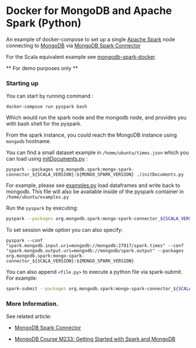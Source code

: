 # Docker for MongoDB and Apache Spark (Python)

An example of docker-compose to set up a single [Apache Spark](http://spark.apache.org/) node connecting to [MongoDB](https://www.mongodb.com/) via [MongoDB Spark Connector](https://github.com/mongodb/mongo-spark)

For the Scala equivalent example see [mongodb-spark-docker](https://github.com/sindbach/mongodb-spark-docker).

** For demo purposes only **

### Starting up 

You can start by running command : 

```
docker-compose run pyspark bash
```

Which would run the spark node and the mongodb node, and provides you with bash shell for the pyspark. 

From the spark instance, you could reach the MongoDB instance using `mongodb` hostname. 

You can find a small dataset example in `/home/ubuntu/times.json` which you can load using [initDocuments.py](pyspark/files/initDocuments.py) :

```
pyspark --packages org.mongodb.spark:mongo-spark-connector_${SCALA_VERSION}:${MONGO_SPARK_VERSION} ./initDocuments.py
```


For example, please see [examples.py](pyspark/files/examples.py) load dataframes and write back to mongodb. This file will also be available inside of the pyspark container in `/home/ubuntu/examples.py`

Run the `pyspark` by executing: 

```sh
pyspark --packages org.mongodb.spark:mongo-spark-connector_${SCALA_VERSION}:${MONGO_SPARK_VERSION}
```

To set session wide option you can also specify: 

```
pyspark --conf "spark.mongodb.input.uri=mongodb://mongodb:27017/spark.times" --conf "spark.mongodb.output.uri=mongodb://mongodb/spark.output" --packages org.mongodb.spark:mongo-spark-connector_${SCALA_VERSION}:${MONGO_SPARK_VERSION} 
```

You can also append `<file.py>` to execute a python file via spark-submit. For example: 

```sh
spark-submit --packages org.mongodb.spark:mongo-spark-connector_${SCALA_VERSION}:${MONGO_SPARK_VERSION} ./examples.py 
```

### More Information. 

See related article:

* [MongoDB Spark Connector](https://docs.mongodb.com/spark-connector/)

* [MongoDB Course M233: Getting Started with Spark and MongoDB](https://university.mongodb.com/courses/M233/about)


